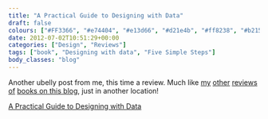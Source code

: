 ```yaml
---
title: "A Practical Guide to Designing with Data"
draft: false
colours: ["#FF3366", "#e74404", "#e13d66", "#d21e4b", "#ff8238", "#b21533", "#eb5114"]
date: 2012-07-02T10:51:29+00:00
categories: ["Design", "Reviews"]
tags: ["book", "Designing with data", "Five Simple Steps"]
body_classes: "blog"
---
```


Another ubelly post from me, this time a review. Much like [my](/mobile-first/ "Mobile First") [other](/designing-for-emotion/ "Designing For Emotion") [reviews](/a-practical-guide-to-designing-the-invisible/ "A Practical Guide to Designing the invisible") [of](/hardboiled-web-design-and-transcending-css/ "Hardboiled Web Design and Transcending CSS") [books on this blog](/category/reviews/), just in another location!

[A Practical Guide to Designing with Data](http://www.ubelly.com/2012/07/a-practical-guide-to-designing-with-data-a-review/)

	